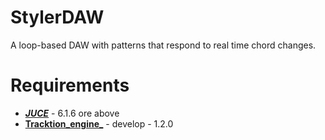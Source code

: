 # StylerDAW
A loop-based DAW with patterns that respond to real time chord changes.

# Requirements
- [___JUCE___](https://github.com/juce-framework/JUCE) - 6.1.6 ore above
- [__Tracktion_engine___](https://github.com/Tracktion/tracktion_engine) - develop - 1.2.0
